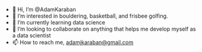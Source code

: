 - 👋 Hi, I’m @AdamKaraban
- 👀 I’m interested in bouldering, basketball, and frisbee golfing.
- 🌱 I’m currently learning data science
- 💞️ I’m looking to collaborate on anything that helps me develop myself as a data scientist
- 📫 How to reach me, adamjkaraban@gmail.com
